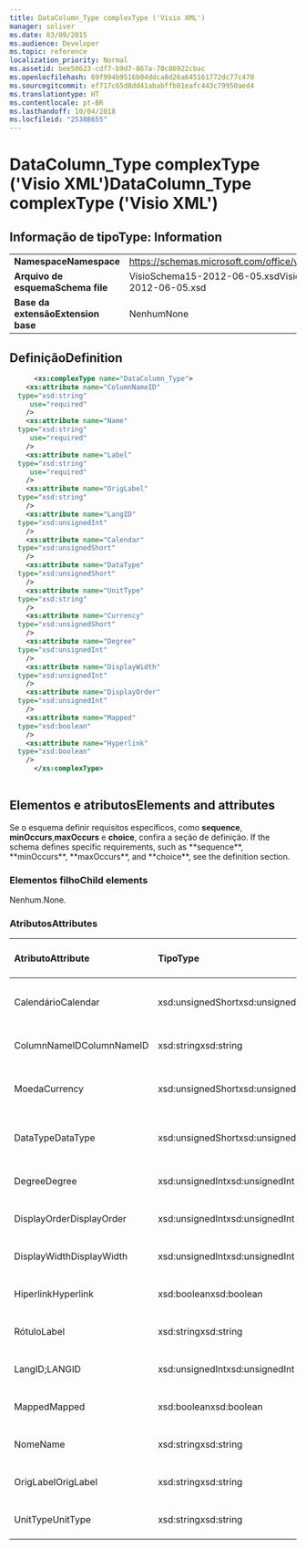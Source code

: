 ```yaml
---
title: DataColumn_Type complexType ('Visio XML')
manager: soliver
ms.date: 03/09/2015
ms.audience: Developer
ms.topic: reference
localization_priority: Normal
ms.assetid: bee50623-cdf7-b9d7-867a-70c86922cbac
ms.openlocfilehash: 69f994b9516b04ddca8d26a645161772dc77c470
ms.sourcegitcommit: ef717c65d8dd41ababffb01eafc443c79950aed4
ms.translationtype: HT
ms.contentlocale: pt-BR
ms.lasthandoff: 10/04/2018
ms.locfileid: "25388655"
---
```

# <a name="datacolumntype-complextype-visio-xml"></a><span data-ttu-id="19fa8-102">DataColumn_Type complexType ('Visio XML')</span><span class="sxs-lookup"><span data-stu-id="19fa8-102">DataColumn_Type complexType ('Visio XML')</span></span>

## <a name="type-information"></a><span data-ttu-id="19fa8-103">Informação de tipo</span><span class="sxs-lookup"><span data-stu-id="19fa8-103">Type: Information</span></span>

|||
|:-----|:-----|
|<span data-ttu-id="19fa8-104">**Namespace**</span><span class="sxs-lookup"><span data-stu-id="19fa8-104">**Namespace**</span></span> <br/> |https://schemas.microsoft.com/office/visio/2011/1/core  <br/> |
|<span data-ttu-id="19fa8-105">**Arquivo de esquema**</span><span class="sxs-lookup"><span data-stu-id="19fa8-105">**Schema file**</span></span> <br/> |<span data-ttu-id="19fa8-106">VisioSchema15-2012-06-05.xsd</span><span class="sxs-lookup"><span data-stu-id="19fa8-106">VisioSchema15-2012-06-05.xsd</span></span>  <br/> |
|<span data-ttu-id="19fa8-107">**Base da extensão**</span><span class="sxs-lookup"><span data-stu-id="19fa8-107">**Extension base**</span></span> <br/> |<span data-ttu-id="19fa8-108">Nenhum</span><span class="sxs-lookup"><span data-stu-id="19fa8-108">None</span></span>  <br/> |
   
## <a name="definition"></a><span data-ttu-id="19fa8-109">Definição</span><span class="sxs-lookup"><span data-stu-id="19fa8-109">Definition</span></span>

```XML
      <xs:complexType name="DataColumn_Type">
    <xs:attribute name="ColumnNameID"
  type="xsd:string"
     use="required"
    />
    <xs:attribute name="Name"
  type="xsd:string"
     use="required"
    />
    <xs:attribute name="Label"
  type="xsd:string"
     use="required"
    />
    <xs:attribute name="OrigLabel"
  type="xsd:string"
    />
    <xs:attribute name="LangID"
  type="xsd:unsignedInt"
    />
    <xs:attribute name="Calendar"
  type="xsd:unsignedShort"
    />
    <xs:attribute name="DataType"
  type="xsd:unsignedShort"
    />
    <xs:attribute name="UnitType"
  type="xsd:string"
    />
    <xs:attribute name="Currency"
  type="xsd:unsignedShort"
    />
    <xs:attribute name="Degree"
  type="xsd:unsignedInt"
    />
    <xs:attribute name="DisplayWidth"
  type="xsd:unsignedInt"
    />
    <xs:attribute name="DisplayOrder"
  type="xsd:unsignedInt"
    />
    <xs:attribute name="Mapped"
  type="xsd:boolean"
    />
    <xs:attribute name="Hyperlink"
  type="xsd:boolean"
    />
      </xs:complexType>
      
```

## <a name="elements-and-attributes"></a><span data-ttu-id="19fa8-110">Elementos e atributos</span><span class="sxs-lookup"><span data-stu-id="19fa8-110">Elements and attributes</span></span>

<span data-ttu-id="19fa8-111">Se o esquema definir requisitos específicos, como **sequence**, **minOccurs**,**maxOccurs** e **choice**, confira a seção de definição.</span><span class="sxs-lookup"><span data-stu-id="19fa8-111">
    If the schema defines specific requirements, such as \*\*sequence\*\*, \*\*minOccurs**,
    \*\*maxOccurs\**, and
    \*\*choice\*\*, see the definition section.
</span></span> 
  
### <a name="child-elements"></a><span data-ttu-id="19fa8-112">Elementos filho</span><span class="sxs-lookup"><span data-stu-id="19fa8-112">Child elements</span></span>

<span data-ttu-id="19fa8-113">Nenhum.</span><span class="sxs-lookup"><span data-stu-id="19fa8-113">None.</span></span>
  
### <a name="attributes"></a><span data-ttu-id="19fa8-114">Atributos</span><span class="sxs-lookup"><span data-stu-id="19fa8-114">Attributes</span></span>

|<span data-ttu-id="19fa8-115">**Atributo**</span><span class="sxs-lookup"><span data-stu-id="19fa8-115">**Attribute**</span></span>|<span data-ttu-id="19fa8-116">**Tipo**</span><span class="sxs-lookup"><span data-stu-id="19fa8-116">**Type**</span></span>|<span data-ttu-id="19fa8-117">**Obrigatório**</span><span class="sxs-lookup"><span data-stu-id="19fa8-117">**Required**</span></span>|<span data-ttu-id="19fa8-118">**Descrição**</span><span class="sxs-lookup"><span data-stu-id="19fa8-118">**Description**</span></span>|<span data-ttu-id="19fa8-119">**Valores possíveis**</span><span class="sxs-lookup"><span data-stu-id="19fa8-119">**Possible values:**</span></span>|
|:-----|:-----|:-----|:-----|:-----|
|<span data-ttu-id="19fa8-120">Calendário</span><span class="sxs-lookup"><span data-stu-id="19fa8-120">Calendar</span></span>  <br/> |<span data-ttu-id="19fa8-121">xsd:unsignedShort</span><span class="sxs-lookup"><span data-stu-id="19fa8-121">xsd:unsignedShort</span></span>  <br/> |<span data-ttu-id="19fa8-122">opcional</span><span class="sxs-lookup"><span data-stu-id="19fa8-122">optional</span></span>  <br/> ||<span data-ttu-id="19fa8-123">Valores do tipo xsd:unsignedShort.</span><span class="sxs-lookup"><span data-stu-id="19fa8-123">Values of the xsd:unsignedShort type.</span></span>  <br/> |
|<span data-ttu-id="19fa8-124">ColumnNameID</span><span class="sxs-lookup"><span data-stu-id="19fa8-124">ColumnNameID</span></span>  <br/> |<span data-ttu-id="19fa8-125">xsd:string</span><span class="sxs-lookup"><span data-stu-id="19fa8-125">xsd:string</span></span>  <br/> |<span data-ttu-id="19fa8-126">obrigatório</span><span class="sxs-lookup"><span data-stu-id="19fa8-126">required</span></span>  <br/> ||<span data-ttu-id="19fa8-127">Valores do tipo xsd:string.</span><span class="sxs-lookup"><span data-stu-id="19fa8-127">Values of the xsd:string type.</span></span>  <br/> |
|<span data-ttu-id="19fa8-128">Moeda</span><span class="sxs-lookup"><span data-stu-id="19fa8-128">Currency</span></span>  <br/> |<span data-ttu-id="19fa8-129">xsd:unsignedShort</span><span class="sxs-lookup"><span data-stu-id="19fa8-129">xsd:unsignedShort</span></span>  <br/> |<span data-ttu-id="19fa8-130">opcional</span><span class="sxs-lookup"><span data-stu-id="19fa8-130">optional</span></span>  <br/> ||<span data-ttu-id="19fa8-131">Valores do tipo xsd:unsignedShort.</span><span class="sxs-lookup"><span data-stu-id="19fa8-131">Values of the xsd:unsignedShort type.</span></span>  <br/> |
|<span data-ttu-id="19fa8-132">DataType</span><span class="sxs-lookup"><span data-stu-id="19fa8-132">DataType</span></span>  <br/> |<span data-ttu-id="19fa8-133">xsd:unsignedShort</span><span class="sxs-lookup"><span data-stu-id="19fa8-133">xsd:unsignedShort</span></span>  <br/> |<span data-ttu-id="19fa8-134">opcional</span><span class="sxs-lookup"><span data-stu-id="19fa8-134">optional</span></span>  <br/> ||<span data-ttu-id="19fa8-135">Valores do tipo xsd:unsignedShort.</span><span class="sxs-lookup"><span data-stu-id="19fa8-135">Values of the xsd:unsignedShort type.</span></span>  <br/> |
|<span data-ttu-id="19fa8-136">Degree</span><span class="sxs-lookup"><span data-stu-id="19fa8-136">Degree</span></span>  <br/> |<span data-ttu-id="19fa8-137">xsd:unsignedInt</span><span class="sxs-lookup"><span data-stu-id="19fa8-137">xsd:unsignedInt</span></span>  <br/> |<span data-ttu-id="19fa8-138">opcional</span><span class="sxs-lookup"><span data-stu-id="19fa8-138">optional</span></span>  <br/> ||<span data-ttu-id="19fa8-139">Valores do tipo xsd:unsignedInt.</span><span class="sxs-lookup"><span data-stu-id="19fa8-139">Values of the xsd:unsignedInt type.</span></span>  <br/> |
|<span data-ttu-id="19fa8-140">DisplayOrder</span><span class="sxs-lookup"><span data-stu-id="19fa8-140">DisplayOrder</span></span>  <br/> |<span data-ttu-id="19fa8-141">xsd:unsignedInt</span><span class="sxs-lookup"><span data-stu-id="19fa8-141">xsd:unsignedInt</span></span>  <br/> |<span data-ttu-id="19fa8-142">opcional</span><span class="sxs-lookup"><span data-stu-id="19fa8-142">optional</span></span>  <br/> ||<span data-ttu-id="19fa8-143">Valores do tipo xsd:unsignedInt.</span><span class="sxs-lookup"><span data-stu-id="19fa8-143">Values of the xsd:unsignedInt type.</span></span>  <br/> |
|<span data-ttu-id="19fa8-144">DisplayWidth</span><span class="sxs-lookup"><span data-stu-id="19fa8-144">DisplayWidth</span></span>  <br/> |<span data-ttu-id="19fa8-145">xsd:unsignedInt</span><span class="sxs-lookup"><span data-stu-id="19fa8-145">xsd:unsignedInt</span></span>  <br/> |<span data-ttu-id="19fa8-146">opcional</span><span class="sxs-lookup"><span data-stu-id="19fa8-146">optional</span></span>  <br/> ||<span data-ttu-id="19fa8-147">Valores do tipo xsd:unsignedInt.</span><span class="sxs-lookup"><span data-stu-id="19fa8-147">Values of the xsd:unsignedInt type.</span></span>  <br/> |
|<span data-ttu-id="19fa8-148">Hiperlink</span><span class="sxs-lookup"><span data-stu-id="19fa8-148">Hyperlink</span></span>  <br/> |<span data-ttu-id="19fa8-149">xsd:boolean</span><span class="sxs-lookup"><span data-stu-id="19fa8-149">xsd:boolean</span></span>  <br/> |<span data-ttu-id="19fa8-150">opcional</span><span class="sxs-lookup"><span data-stu-id="19fa8-150">optional</span></span>  <br/> ||<span data-ttu-id="19fa8-151">Valores do tipo xsd:boolean.</span><span class="sxs-lookup"><span data-stu-id="19fa8-151">Values of the xsd:boolean type.</span></span>  <br/> |
|<span data-ttu-id="19fa8-152">Rótulo</span><span class="sxs-lookup"><span data-stu-id="19fa8-152">Label</span></span>  <br/> |<span data-ttu-id="19fa8-153">xsd:string</span><span class="sxs-lookup"><span data-stu-id="19fa8-153">xsd:string</span></span>  <br/> |<span data-ttu-id="19fa8-154">obrigatório</span><span class="sxs-lookup"><span data-stu-id="19fa8-154">required</span></span>  <br/> ||<span data-ttu-id="19fa8-155">Valores do tipo xsd:string.</span><span class="sxs-lookup"><span data-stu-id="19fa8-155">Values of the xsd:string type.</span></span>  <br/> |
|<span data-ttu-id="19fa8-156">LangID</span><span class="sxs-lookup"><span data-stu-id="19fa8-156">;LANGID</span></span>  <br/> |<span data-ttu-id="19fa8-157">xsd:unsignedInt</span><span class="sxs-lookup"><span data-stu-id="19fa8-157">xsd:unsignedInt</span></span>  <br/> |<span data-ttu-id="19fa8-158">opcional</span><span class="sxs-lookup"><span data-stu-id="19fa8-158">optional</span></span>  <br/> ||<span data-ttu-id="19fa8-159">Valores do tipo xsd:unsignedInt.</span><span class="sxs-lookup"><span data-stu-id="19fa8-159">Values of the xsd:unsignedInt type.</span></span>  <br/> |
|<span data-ttu-id="19fa8-160">Mapped</span><span class="sxs-lookup"><span data-stu-id="19fa8-160">Mapped</span></span>  <br/> |<span data-ttu-id="19fa8-161">xsd:boolean</span><span class="sxs-lookup"><span data-stu-id="19fa8-161">xsd:boolean</span></span>  <br/> |<span data-ttu-id="19fa8-162">opcional</span><span class="sxs-lookup"><span data-stu-id="19fa8-162">optional</span></span>  <br/> ||<span data-ttu-id="19fa8-163">Valores do tipo xsd:boolean.</span><span class="sxs-lookup"><span data-stu-id="19fa8-163">Values of the xsd:boolean type.</span></span>  <br/> |
|<span data-ttu-id="19fa8-164">Nome</span><span class="sxs-lookup"><span data-stu-id="19fa8-164">Name</span></span>  <br/> |<span data-ttu-id="19fa8-165">xsd:string</span><span class="sxs-lookup"><span data-stu-id="19fa8-165">xsd:string</span></span>  <br/> |<span data-ttu-id="19fa8-166">obrigatório</span><span class="sxs-lookup"><span data-stu-id="19fa8-166">required</span></span>  <br/> ||<span data-ttu-id="19fa8-167">Valores do tipo xsd:string.</span><span class="sxs-lookup"><span data-stu-id="19fa8-167">Values of the xsd:string type.</span></span>  <br/> |
|<span data-ttu-id="19fa8-168">OrigLabel</span><span class="sxs-lookup"><span data-stu-id="19fa8-168">OrigLabel</span></span>  <br/> |<span data-ttu-id="19fa8-169">xsd:string</span><span class="sxs-lookup"><span data-stu-id="19fa8-169">xsd:string</span></span>  <br/> |<span data-ttu-id="19fa8-170">opcional</span><span class="sxs-lookup"><span data-stu-id="19fa8-170">optional</span></span>  <br/> ||<span data-ttu-id="19fa8-171">Valores do tipo xsd:string.</span><span class="sxs-lookup"><span data-stu-id="19fa8-171">Values of the xsd:string type.</span></span>  <br/> |
|<span data-ttu-id="19fa8-172">UnitType</span><span class="sxs-lookup"><span data-stu-id="19fa8-172">UnitType</span></span>  <br/> |<span data-ttu-id="19fa8-173">xsd:string</span><span class="sxs-lookup"><span data-stu-id="19fa8-173">xsd:string</span></span>  <br/> |<span data-ttu-id="19fa8-174">opcional</span><span class="sxs-lookup"><span data-stu-id="19fa8-174">optional</span></span>  <br/> ||<span data-ttu-id="19fa8-175">Valores do tipo xsd:string.</span><span class="sxs-lookup"><span data-stu-id="19fa8-175">Values of the xsd:string type.</span></span>  <br/> |
   


